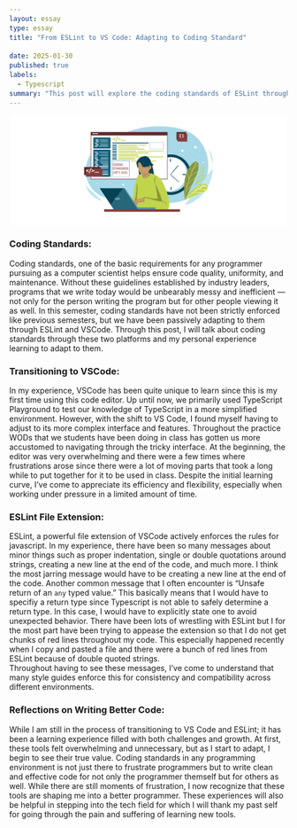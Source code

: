 ```yaml
---
layout: essay
type: essay
title: "From ESLint to VS Code: Adapting to Coding Standard"

date: 2025-01-30
published: true
labels:
  - Typescript
summary: "This post will explore the coding standards of ESLint through VSCode"
---
```


<img src="/img/coding-standards-wordpress.jpg" alt="Coding Standards" style="display: block; margin: auto; width: 500px; height: auto;">

### Coding Standards:

Coding standards, one of the basic requirements for any programmer pursuing as a computer scientist helps ensure code quality, uniformity, and maintenance. Without these guidelines established by industry leaders, programs that we write today would be unbearably messy and inefficient — not only for the person writing the program but for other people viewing it as well. In this semester, coding standards have not been strictly enforced like previous semesters, but we have been passively adapting to them   through ESLint and VSCode. Through this post, I will talk about coding standards through these two platforms and my personal experience learning to adapt to them.

### Transitioning to VSCode:

In my experience, VSCode has been quite unique to learn since this is my first time using this code editor. Up until now, we primarily used TypeScript Playground to test our knowledge of TypeScript in a more simplified environment. However, with the shift to VS Code, I found myself having to adjust to its more complex interface and features. 
Throughout the practice WODs that we students have been doing in class has gotten us more accustomed to navigating through the tricky interface. At the beginning, the editor was very overwhelming and there were a few times where frustrations arose since there were a lot of moving parts that took a long while to put together for it to be used in class. Despite the initial learning curve, I’ve come to appreciate its efficiency and flexibility, especially when working under pressure in a limited amount of time.


### ESLint File Extension:

ESLint, a powerful file extension of VSCode actively enforces the rules for javascript. In my experience, there have been so many messages about minor things such as proper indentation, single or double quotations around strings, creating a new line at the end of the code, and much more. I think the most jarring message would have to be creating a new line at the end of the code. 
Another common message that I often encounter is “Unsafe return of an `any` typed value.” This basically means that I would have to specifiy a return type since Typescript is not able to safely determine a return type. In this case, I would have to explicitly state one to avoid unexpected behavior.
There have been lots of wrestling with ESLint but I for the most part have been trying to appease the extension so that I do not get chunks of red lines throughout my code. This especially happened recently when I copy and pasted a file and there were a bunch of red lines from ESLint because of double quoted strings.   
Throughout having to see these messages, I’ve come to understand that many style guides enforce this for consistency and compatibility across different environments.


### Reflections on Writing Better Code:
While I am still in the process of transitioning to VS Code and ESLint; it has been a learning experience filled with both challenges and growth. At first, these tools felt overwhelming and unnecessary, but as I start to adapt, I begin to see their true value. Coding standards in any programming environment is not just there to frustrate programmers but to write clean and effective code for not only the programmer themself but for others as well. While there are still moments of frustration, I now recognize that these tools are shaping me into a better programmer. These experiences will also be helpful in stepping into the tech field for which I will thank my past self for going through the pain and suffering of learning new tools.

